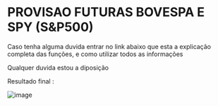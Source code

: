 # PROVISAO FUTURAS BOVESPA E SPY (S&P500)

Caso tenha alguma duvida entrar no link abaixo que esta a explicação completa das funções, e como utilizar todos as informações

Qualquer duvida estou a diposição

Resultado final :
 
![image](https://user-images.githubusercontent.com/91612020/147860026-6f1f7566-956d-4b63-b32c-a907f9b23440.png)
